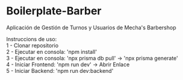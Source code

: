 # Boilerplate-Barber

Aplicación de Gestión de Turnos y Usuarios de Mecha's Barbershop

Instruccions de uso: <br>
1 - Clonar repositorio <br>
2 - Ejecutar en consola: 'npm install' <br>
3 - Ejecutar en consola: 'npx prisma db pull' -> 'npx prisma generate' <br>
4 - Iniciar Frontend: 'npm run dev' -> Abrir Enlace <br>
5 - Iniciar Backend: 'npm run dev:backend' <br>
